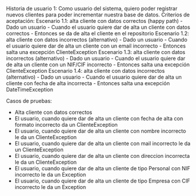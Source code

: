 Historia de usuario 1: Como usuario del sistema, quiero poder registrar nuevos clientes para poder incrementar nuestra base de datos.
Criterios de aceptación:
  Escenario 1.1: alta cliente con datos correctos (happy path)
    - Dado un usuario
    - Cuando el usuario quiere dar de alta un cliente con datos correctos
    - Entonces se da de alta el cliente en el repositorio
  Escenario 1.2: alta cliente con datos incorrectos (alternativo)
    - Dado un usuario
    - Cuando el usuario quiere dar de alta un cliente con un email incorrecto
    - Entonces salta una excepción ClienteException
  Escenario 1.3: alta cliente con datos incorrectos (alternativo)
    - Dado un usuario
    - Cuando el usuario quiere dar de alta un cliente con un NIF/CIF incorrecto
    - Entonces salta una excepción ClienteException
  Escenario 1.4: alta cliente con datos incorrectos (alternativo)
    - Dado un usuario
    - Cuando el usuario quiere dar de alta un cliente con fecha de alta incorrecta
    - Entonces salta una excepción DateTimeException

Casos de pruebas:
- Alta cliente con datos correctos
- El usuario, cuando quiere dar de alta un cliente con fecha de alta con formato incorrecto da un ClienteException
- El usuario, cuando quiere dar de alta un cliente con nombre incorrecto le da un ClienteException
- El usuario, cuando quiere dar de alta un cliente con mail incorrecto le da un ClienteException
- El usuario, cuando quiere dar de alta un cliente con direccion incorrecta le da un ClienteException
- El usuario, cuando quiere dar de alta un cliente de tipo Personal con NIF incorrecto le da un Exception
- El usuario, cuando quiere dar de alta un cliente de tipo Empresa con CIF incorrecto le da un Exception